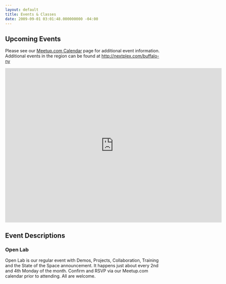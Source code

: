 ```yaml
---
layout: default
title: Events & Classes
date: 2009-09-01 03:01:48.000000000 -04:00
---
```


## Upcoming Events

Please see our <a href="http://www.meetup.com/buffalolab/calendar/">Meetup.com Calendar</a> page for additional event information. Additional events in the region can be found at <a href="http://nextplex.com/buffalo-ny">http://nextplex.com/buffalo-ny</a>

<iframe style="border-width: 0;" src="https://www.google.com/calendar/embed?showTitle=0&amp;height=500&amp;wkst=1&amp;bgcolor=%23FFFFFF&amp;src=events%40buffalolab.org&amp;color=%232952A3&amp;src=b0t3p42bhq47ucev7r3mbg1t2q0kmacj%40import.calendar.google.com&amp;color=%232F6309&amp;src=u4eota7kstjr0e3i83d3qk2n0asaki19%40import.calendar.google.com&amp;color=%23875509&amp;src=9d7bfcq1khraujtf3uh6h6dg8728bmhn%40import.calendar.google.com&amp;color=%23B1365F&amp;src=v4342tuul6bbvvk3bt7674pre4%40group.calendar.google.com&amp;color=%23B1365F&amp;ctz=America%2FNew_York" height="500" width="700" frameborder="0" scrolling="no"></iframe>

## Event Descriptions

### Open Lab

Open Lab is our regular event with Demos, Projects, Collaboration, Training and the State of the Space announcement. It happens just about every 2nd and 4th Monday of the month. Confirm and RSVP via our Meetup.com calendar prior to attending. All are welcome.
